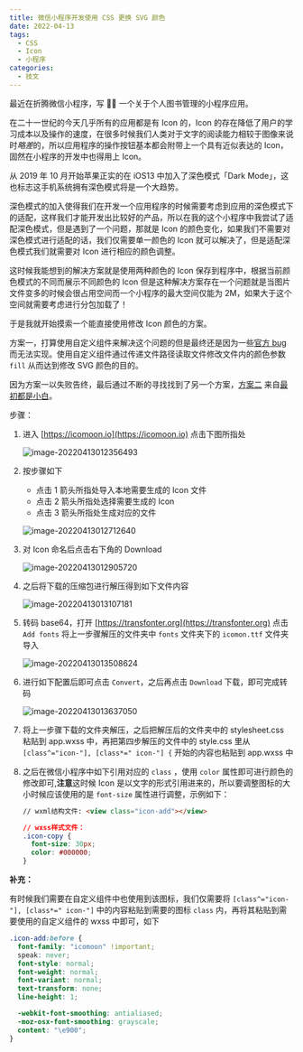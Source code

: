 ```yaml
---
title: 微信小程序开发使用 CSS 更换 SVG 颜色
date: 2022-04-13
tags:
  - CSS
  - Icon
  - 小程序
categories:
  - 技文
---
```


最近在折腾微信小程序，写 ✍🏻️ 一个关于个人图书管理的小程序应用。

在二十一世纪的今天几乎所有的应用都是有 Icon 的，Icon 的存在降低了用户的学习成本以及操作的速度，在很多时候我们人类对于文字的阅读能力相较于图像来说时*略差*的，所以应用程序的操作按钮基本都会附带上一个具有近似表达的 Icon，固然在小程序的开发中也得用上 Icon。

从 2019 年 10 月开始苹果正实的在 iOS13 中加入了深色模式「Dark Mode」，这也标志这手机系统拥有深色模式将是一个大趋势。

深色模式的加入使得我们在开发一个应用程序的时候需要考虑到应用的深色模式下的适配，这样我们才能开发出比较好的产品，所以在我的这个小程序中我尝试了适配深色模式，但是遇到了一个问题，那就是 Icon 的颜色变化，如果我们不需要对深色模式进行适配的话，我们仅需要单一颜色的 Icon 就可以解决了，但是适配深色模式我们就需要对 Icon 进行相应的颜色调整。

这时候我能想到的解决方案就是使用两种颜色的 Icon 保存到程序中，根据当前颜色模式的不同而展示不同颜色的 Icon 但是这种解决方案存在一个问题就是当图片文件变多的时候会很占用空间而一个小程序的最大空间仅能为 2M，如果大于这个空间就需要考虑进行分包加载了！

于是我就开始摸索一个能直接使用修改 Icon 颜色的方案。

<!-- more -->

方案一，打算使用自定义组件来解决这个问题的但是最终还是因为一些[官方 bug](https://developers.weixin.qq.com/community/develop/doc/00048ee375c788967bf73837c56800?highLine=mask)而无法实现。使用自定义组件通过传递文件路径读取文件修改文件内的颜色参数 `fill` 从而达到修改 SVG 颜色的目的。

因为方案一以失败告终，最后通过不断的寻找找到了另一个方案，[方案二](https://blog.csdn.net/Originally_M/article/details/106473475) 来自[最初都是小白](https://blog.csdn.net/Originally_M?type=blog)。

步骤：

1. 进入 [https://icomoon.io](https://icomoon.io) 点击下图所指处

   ![image-20220413012356493](/images/EBKNw3ilDahuTX5.png)

2. 按步骤如下

   - 点击 1 箭头所指处导入本地需要生成的 Icon 文件
   - 点击 2 箭头所指处选择需要生成的 Icon
   - 点击 3 箭头所指处生成对应的文件

   ![image-20220413012712640](/images/ZSTq2JGlHDnO9Rk.png)

3. 对 Icon 命名后点击右下角的 Download

   ![image-20220413012905720](/images/JZkbDuhxKTtAUsH.png)

4. 之后将下载的压缩包进行解压得到如下文件内容

   ![image-20220413013107181](/images/9nT8bgUSKj5frkN.png)

5. 转码 base64，打开 [https://transfonter.org](https://transfonter.org) 点击 `Add fonts` 将上一步骤解压的文件夹中 `fonts` 文件夹下的 `icomon.ttf` 文件夹导入

   ![image-20220413013508624](/images/hLVx4XrKvSk7mRc.png)

6. 进行如下配置后即可点击 `Convert`，之后再点击 `Download` 下载，即可完成转码

   ![image-20220413013637050](/images/yUMBw8bWv9IHTKq.png)

7. 将上一步骤下载的文件夹解压，之后把解压后的文件夹中的 stylesheet.css 粘贴到 app.wxss 中，再把第四步解压的文件中的 style.css 里从 `[class^="icon-"], [class*=" icon-"] {` 开始的内容也粘贴到 app.wxss 中

8. 之后在微信小程序中如下引用对应的 `class` ，使用 `color` 属性即可进行颜色的修改即可,**注意**这时候 Icon 是以文字的形式引用进来的，所以要调整图标的大小时候应该使用的是 `font-size` 属性进行调整，示例如下：

   ```html
   // wxml结构文件: <view class="icon-add"></view>
   ```

   ```css
   // wxss样式文件：
   .icon-copy {
     font-size: 30px;
     color: #000000;
   }
   ```

**补充：**

有时候我们需要在自定义组件中也使用到该图标，我们仅需要将 `[class^="icon-"], [class*=" icon-"]` 中的内容粘贴到需要的图标 `class` 内，再将其粘贴到需要使用的自定义组件的 wxss 中即可，如下

```css
.icon-add:before {
  font-family: "icomoon" !important;
  speak: never;
  font-style: normal;
  font-weight: normal;
  font-variant: normal;
  text-transform: none;
  line-height: 1;

  -webkit-font-smoothing: antialiased;
  -moz-osx-font-smoothing: grayscale;
  content: "\e900";
}
```
